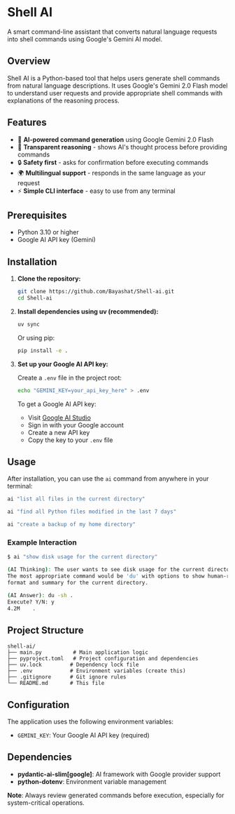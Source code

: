# Shell AI

A smart command-line assistant that converts natural language requests into shell commands using Google's Gemini AI model.

## Overview

Shell AI is a Python-based tool that helps users generate shell commands from natural language descriptions. It uses Google's Gemini 2.0 Flash model to understand user requests and provide appropriate shell commands with explanations of the reasoning process.

## Features

- 🤖 **AI-powered command generation** using Google Gemini 2.0 Flash
- 🧠 **Transparent reasoning** - shows AI's thought process before providing commands
- 🔒 **Safety first** - asks for confirmation before executing commands
- 🌍 **Multilingual support** - responds in the same language as your request
- ⚡ **Simple CLI interface** - easy to use from any terminal

## Prerequisites

- Python 3.10 or higher
- Google AI API key (Gemini)

## Installation

1. **Clone the repository:**
   ```bash
   git clone https://github.com/Bayashat/Shell-ai.git
   cd Shell-ai
   ```

2. **Install dependencies using uv (recommended):**
   ```bash
   uv sync
   ```

   Or using pip:
   ```bash
   pip install -e .
   ```

3. **Set up your Google AI API key:**
   
   Create a `.env` file in the project root:
   ```bash
   echo "GEMINI_KEY=your_api_key_here" > .env
   ```

   To get a Google AI API key:
   - Visit [Google AI Studio](https://aistudio.google.com/)
   - Sign in with your Google account
   - Create a new API key
   - Copy the key to your `.env` file

## Usage

After installation, you can use the `ai` command from anywhere in your terminal:

```bash
ai "list all files in the current directory"
```

```bash
ai "find all Python files modified in the last 7 days"
```

```bash
ai "create a backup of my home directory"
```

### Example Interaction

```bash
$ ai "show disk usage for the current directory"

(AI Thinking): The user wants to see disk usage for the current directory. 
The most appropriate command would be 'du' with options to show human-readable 
format and summary for the current directory.

(AI Answer): du -sh .
Execute? Y/N: y
4.2M    .
```


## Project Structure

```
shell-ai/
├── main.py          # Main application logic
├── pyproject.toml   # Project configuration and dependencies
├── uv.lock         # Dependency lock file
├── .env            # Environment variables (create this)
├── .gitignore      # Git ignore rules
└── README.md       # This file
```

## Configuration

The application uses the following environment variables:

- `GEMINI_KEY`: Your Google AI API key (required)

## Dependencies

- **pydantic-ai-slim[google]**: AI framework with Google provider support
- **python-dotenv**: Environment variable management

**Note**: Always review generated commands before execution, especially for system-critical operations.

